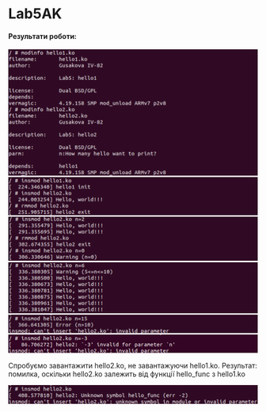 # Lab5AK
#### Результати роботи:

![image](screenshots/1.png)
![image](screenshots/2.png)
![image](screenshots/3.png)
![image](screenshots/4.png)
![image](screenshots/5.png)
![image](screenshots/6.jpeg)

Спробуємо завантажити hello2.ko, не завантажуючи hello1.ko.
Результат: помилка, оскільки hello2.ko залежить від функції hello_func з hello1.ko

![image](screenshots/7.png)

